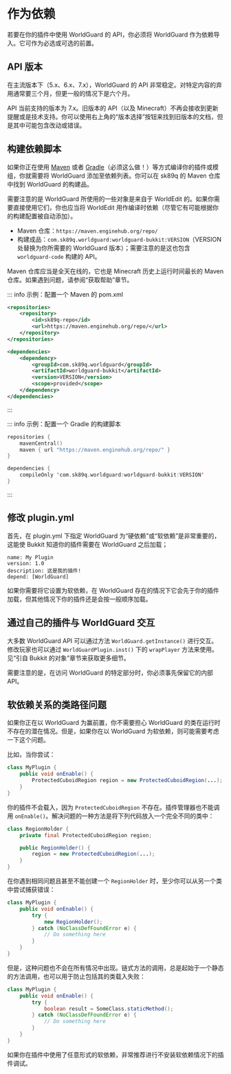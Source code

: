 # 作为依赖

若要在你的插件中使用 WorldGuard 的 API，你必须将 WorldGuard 作为依赖导入。它可作为必选或可选的前置。

## API 版本

在主流版本下（5.x、6.x、7.x），WorldGuard 的 API 非常稳定。对特定内容的弃用通常要三个月，但更一般的情况下是六个月。

API 当前支持的版本为 7.x。旧版本的 API（以及 Minecraft）不再会接收到更新提醒或是技术支持。你可以使用右上角的“版本选择”按钮来找到旧版本的文档，但是其中可能包含改动或错误。

## 构建依赖脚本

如果你正在使用 [Maven](https://maven.apache.org/) 或者 [Gradle](https://www.gradle.org/)（必须这么做！）等方式编译你的插件或模组，你就需要将 WorldGuard 添加至依赖列表。你可以在 sk89q 的 Maven 仓库中找到 WorldGuard 的构建品。

需要注意的是 WorldGuard 所使用的一些对象是来自于 WorldEdit 的。如果你需要直接使用它们，你也应当将 WorldEdit 用作编译时依赖（尽管它有可能根据你的构建配置被自动添加）。

* Maven 仓库：`https://maven.enginehub.org/repo/`
* 构建成品：`com.sk89q.worldguard:worldguard-bukkit:VERSION`（VERSION 处替换为你所需要的 WorldGuard 版本）；需要注意的是这也包含 `worldguard-code` 构建的 API。

Maven 仓库应当是全天在线的，它也是 Minecraft 历史上运行时间最长的 Maven 仓库。如果遇到问题，请参阅“获取帮助”章节。

::: info 示例：配置一个 Maven 的 pom.xml
```XML
<repositories>
    <repository>
        <id>sk89q-repo</id>
        <url>https://maven.enginehub.org/repo/</url>
    </repository>
</repositories>

<dependencies>
    <dependency>
        <groupId>com.sk89q.worldguard</groupId>
        <artifactId>worldguard-bukkit</artifactId>
        <version>VERSION</version>
        <scope>provided</scope>
    </dependency>
</dependencies>
```
:::

::: info 示例：配置一个 Gradle 的构建脚本
```Kotlin
repositories {
    mavenCentral()
    maven { url "https://maven.enginehub.org/repo/" }
}

dependencies {
    compileOnly 'com.sk89q.worldguard:worldguard-bukkit:VERSION'
}
```
:::

## 修改 plugin.yml

首先，在 plugin.yml 下指定 WorldGuard 为“硬依赖”或“软依赖”是非常重要的，这能使 Bukkit 知道你的插件需要在 WorldGuard 之后加载；
```
name: My Plugin
version: 1.0
description: 这是我的插件!
depend: [WorldGuard]
```
如果你需要将它设置为软依赖，在 WorldGuard 存在的情况下它会先于你的插件加载，但其他情况下你的插件还是会按一般顺序加载。

## 通过自己的插件与 WorldGuard 交互

大多数 WorldGuard API 可以通过方法 `WorldGuard.getInstance()` 进行交互。
修改玩家也可以通过 `WorldGuardPlugin.inst()` 下的 `wrapPlayer` 方法来使用。见“引自 Bukkit 的对象”章节来获取更多细节。

需要注意的是，在访问 WorldGuard 的特定部分时，你必须事先保留它的内部 API。

## 软依赖关系的类路径问题

如果你正在以 WorldGuard 为赢前置，你不需要担心 WorldGuard 的类在运行时不存在的潜在情况。但是，如果你在以 WorldGuard 为软依赖，则可能需要考虑一下这个问题。

比如，当你尝试：
```Java
class MyPlugin {
    public void onEnable() {
        ProtectedCuboidRegion region = new ProtectedCuboidRegion(...);
    }
}
```
你的插件不会载入，因为 `ProtectedCuboidRegion` 不存在。插件管理器也不能调用 `onEnable()`。解决问题的一种方法是将下列代码放入一个完全不同的类中：
```Java
class RegionHolder {
    private final ProtectedCuboidRegion region;

    public RegionHolder() {
        region = new ProtectedCuboidRegion(...);
    }
}
```
在你遇到相同问题且甚至不能创建一个 `RegionHolder` 时，至少你可以从另一个类中尝试捕获错误：
```Java
class MyPlugin {
    public void onEnable() {
        try {
            new RegionHolder();
        } catch (NoClassDefFoundError e) {
            // Do something here
        }
    }
}
```
但是，这种问题也不会在所有情况中出现。链式方法的调用，总是起始于一个静态的方法调用，也可以用于防止包括其的类载入失败：
```Java
class MyPlugin {
    public void onEnable() {
        try {
            boolean result = SomeClass.staticMethod();
        } catch (NoClassDefFoundError e) {
            // Do something here
        }
    }
}
```
如果你在插件中使用了任意形式的软依赖，非常推荐进行不安装软依赖情况下的插件调试。